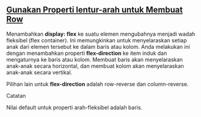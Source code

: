 ## [Gunakan Properti lentur-arah untuk Membuat Row](https://learn.freecodecamp.org/responsive-web-design/css-flexbox/use-the-flex-direction-property-to-make-a-row)

Menambahkan **display: flex** ke suatu elemen mengubahnya menjadi wadah fleksibel \(flex container\). Ini memungkinkan untuk menyelaraskan setiap anak dari elemen tersebut ke dalam baris atau kolom. Anda melakukan ini dengan menambahkan properti **flex-direction** ke item induk dan mengaturnya ke baris atau kolom. Membuat baris akan menyelaraskan anak-anak secara horizontal, dan membuat kolom akan menyelaraskan anak-anak secara vertikal.



Pilihan lain untuk **flex-direction** adalah row-reverse dan column-reverse.



Catatan

Nilai default untuk properti arah-fleksibel adalah baris.


